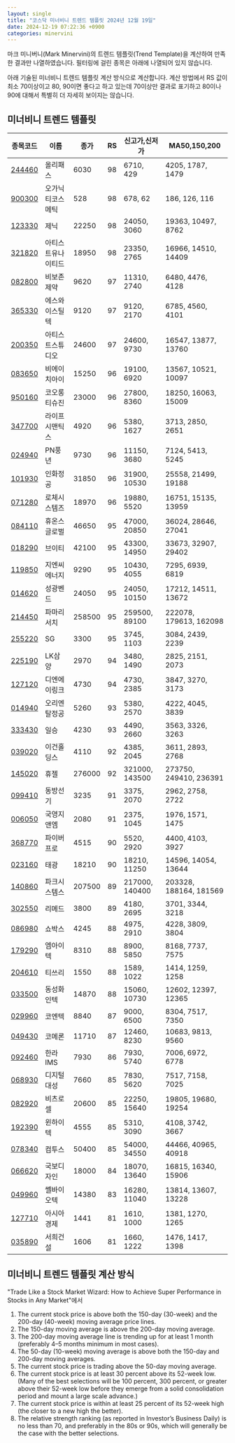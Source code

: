 ```yaml
---
layout: single
title: "코스닥 미너비니 트렌드 템플릿 2024년 12월 19일"
date: 2024-12-19 07:22:36 +0900
categories: minervini
---
```

마크 미니버니(Mark Minervini)의 트렌드 템플릿(Trend Template)을 계산하여 만족한 결과만 나열하였습니다. 필터링에 걸린 종목은 아래에 나열되어 있지 않습니다.

아래 기술된 미너비니 트렌드 템플릿 계산 방식으로 계산합니다. 계산 방법에서 RS 값이 최소 70이상이고 80, 90이면 좋다고 하고 있는데 70이상만 결과로 표기하고 80이나 90에 대해서 특별히 더 자세히 보이지는 않습니다.

## 미너비니 트렌드 템플릿

|종목코드|이름|종가|RS|신고가,신저가|MA50,150,200|
|------|---|---|--|---------|------------|
|[244460](https://finance.daum.net/quotes/A244460)|올리패스|6030|98|6710, 429|4205, 1787, 1479|
|[900300](https://finance.daum.net/quotes/A900300)|오가닉티코스메틱|528|98|678, 62|186, 126, 116|
|[123330](https://finance.daum.net/quotes/A123330)|제닉|22250|98|24050, 3060|19363, 10497, 8762|
|[321820](https://finance.daum.net/quotes/A321820)|아티스트유나이티드|18950|98|23350, 2765|16966, 14510, 14409|
|[082800](https://finance.daum.net/quotes/A082800)|비보존 제약|9620|97|11310, 2740|6480, 4476, 4128|
|[365330](https://finance.daum.net/quotes/A365330)|에스와이스틸텍|9120|97|9120, 2170|6785, 4560, 4101|
|[200350](https://finance.daum.net/quotes/A200350)|아티스트스튜디오|24600|97|24600, 9730|16547, 13877, 13760|
|[083650](https://finance.daum.net/quotes/A083650)|비에이치아이|15250|96|19100, 6920|13567, 10521, 10097|
|[950160](https://finance.daum.net/quotes/A950160)|코오롱티슈진|23000|96|27800, 8360|18250, 16063, 15009|
|[347700](https://finance.daum.net/quotes/A347700)|라이프시맨틱스|4920|96|5380, 1627|3713, 2850, 2651|
|[024940](https://finance.daum.net/quotes/A024940)|PN풍년|9730|96|11150, 3680|7124, 5413, 5245|
|[101930](https://finance.daum.net/quotes/A101930)|인화정공|31850|96|31900, 10530|25558, 21499, 19188|
|[071280](https://finance.daum.net/quotes/A071280)|로체시스템즈|18970|96|19880, 5520|16751, 15135, 13959|
|[084110](https://finance.daum.net/quotes/A084110)|휴온스글로벌|46650|95|47000, 20850|36024, 28646, 27041|
|[018290](https://finance.daum.net/quotes/A018290)|브이티|42100|95|43300, 14950|33673, 32907, 29402|
|[119850](https://finance.daum.net/quotes/A119850)|지엔씨에너지|9290|95|10430, 4055|7295, 6939, 6819|
|[014620](https://finance.daum.net/quotes/A014620)|성광벤드|24050|95|24050, 10150|17212, 14511, 13672|
|[214450](https://finance.daum.net/quotes/A214450)|파마리서치|258500|95|259500, 89100|222078, 179613, 162098|
|[255220](https://finance.daum.net/quotes/A255220)|SG|3300|95|3745, 1103|3084, 2439, 2239|
|[225190](https://finance.daum.net/quotes/A225190)|LK삼양|2970|94|3480, 1490|2825, 2151, 2073|
|[127120](https://finance.daum.net/quotes/A127120)|디엔에이링크|4730|94|4730, 2385|3847, 3270, 3173|
|[014940](https://finance.daum.net/quotes/A014940)|오리엔탈정공|5260|93|5380, 2570|4222, 4045, 3839|
|[333430](https://finance.daum.net/quotes/A333430)|일승|4230|93|4490, 2660|3563, 3326, 3263|
|[039020](https://finance.daum.net/quotes/A039020)|이건홀딩스|4110|92|4385, 2045|3611, 2893, 2768|
|[145020](https://finance.daum.net/quotes/A145020)|휴젤|276000|92|321000, 143500|273750, 249410, 236391|
|[099410](https://finance.daum.net/quotes/A099410)|동방선기|3235|91|3375, 2070|2962, 2758, 2722|
|[006050](https://finance.daum.net/quotes/A006050)|국영지앤엠|2080|91|2375, 1045|1976, 1571, 1475|
|[368770](https://finance.daum.net/quotes/A368770)|파이버프로|4515|90|5520, 2920|4400, 4103, 3927|
|[023160](https://finance.daum.net/quotes/A023160)|태광|18210|90|18210, 11250|14596, 14054, 13644|
|[140860](https://finance.daum.net/quotes/A140860)|파크시스템스|207500|89|217000, 140400|203328, 188164, 181569|
|[302550](https://finance.daum.net/quotes/A302550)|리메드|3800|89|4180, 2695|3701, 3344, 3218|
|[086980](https://finance.daum.net/quotes/A086980)|쇼박스|4245|88|4975, 2910|4228, 3809, 3804|
|[179290](https://finance.daum.net/quotes/A179290)|엠아이텍|8310|88|8900, 5850|8168, 7737, 7575|
|[204610](https://finance.daum.net/quotes/A204610)|티쓰리|1550|88|1589, 1022|1414, 1259, 1258|
|[033500](https://finance.daum.net/quotes/A033500)|동성화인텍|14870|88|15060, 10730|12602, 12397, 12365|
|[029960](https://finance.daum.net/quotes/A029960)|코엔텍|8840|87|9000, 6500|8304, 7517, 7350|
|[049430](https://finance.daum.net/quotes/A049430)|코메론|11710|87|12460, 8230|10683, 9813, 9560|
|[092460](https://finance.daum.net/quotes/A092460)|한라IMS|7930|86|7930, 5740|7006, 6972, 6778|
|[068930](https://finance.daum.net/quotes/A068930)|디지털대성|7660|85|7830, 5620|7517, 7158, 7025|
|[082920](https://finance.daum.net/quotes/A082920)|비츠로셀|20600|85|22250, 15640|19805, 19680, 19254|
|[192390](https://finance.daum.net/quotes/A192390)|윈하이텍|4555|85|5310, 3090|4108, 3742, 3667|
|[078340](https://finance.daum.net/quotes/A078340)|컴투스|50400|85|54000, 34550|44466, 40965, 40918|
|[066620](https://finance.daum.net/quotes/A066620)|국보디자인|18000|84|18070, 13640|16815, 16340, 15906|
|[049960](https://finance.daum.net/quotes/A049960)|쎌바이오텍|14380|83|16280, 11040|13814, 13607, 13228|
|[127710](https://finance.daum.net/quotes/A127710)|아시아경제|1441|81|1610, 1000|1381, 1270, 1265|
|[035890](https://finance.daum.net/quotes/A035890)|서희건설|1606|81|1660, 1222|1476, 1417, 1398|

## 미너비니 트렌드 템플릿 계산 방식

"Trade Like a Stock Market Wizard: How to Achieve Super Performance in Stocks in Any Market"에서

 1. The current stock price is above both the 150-day (30-week) and the 200-day (40-week) moving average price lines.
 1. The 150-day moving average is above the 200-day moving average.
 1. The 200-day moving average line is trending up for at least 1 month (preferably 4–5 months minimum in most cases).
 1. The 50-day (10-week) moving average is above both the 150-day and 200-day moving averages.
 1. The current stock price is trading above the 50-day moving average.
 1. The current stock price is at least 30 percent above its 52-week low. (Many of the best selections will be 100 percent, 300 percent, or greater above their 52-week low before they emerge from a solid consolidation period and mount a large scale advance.)
 1. The current stock price is within at least 25 percent of its 52-week high (the closer to a new high the better).
 1. The relative strength ranking (as reported in Investor’s Business Daily) is no less than 70, and preferably in the 80s or 90s, which will generally be the case with the better selections.
